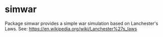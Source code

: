 # simwar
Package simwar provides a simple war simulation based on Lanchester's Laws. See: https://en.wikipedia.org/wiki/Lanchester%27s_laws
